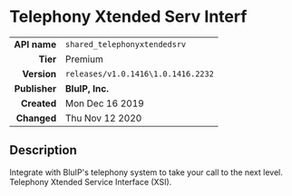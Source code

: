 # Telephony Xtended Serv Interf
| | |
|-:|-|
|**API name**|`shared_telephonyxtendedsrv`|
|**Tier**|Premium|
|**Version**|`releases/v1.0.1416\1.0.1416.2232`|
|**Publisher**|**BluIP, Inc.**|
|**Created**|Mon Dec 16 2019|
|**Changed**|Thu Nov 12 2020|

## Description
Integrate with BluIP's telephony system to take your call to the next level. Telephony Xtended Service Interface (XSI).
